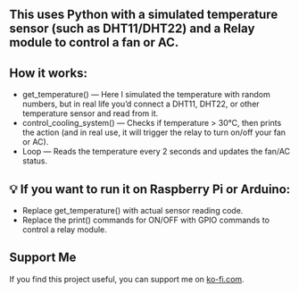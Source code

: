 ## This uses Python with a simulated temperature sensor (such as DHT11/DHT22) and a Relay module to control a fan or AC.

## How it works:
- get_temperature() — Here I simulated the temperature with random numbers, but in real life you’d connect a DHT11, DHT22, or other temperature sensor and read from it.
- control_cooling_system() — Checks if temperature > 30°C, then prints the action (and in real use, it will trigger the relay to turn on/off your fan or AC).
- Loop — Reads the temperature every 2 seconds and updates the fan/AC status.

## 💡 If you want to run it on Raspberry Pi or Arduino:
- Replace get_temperature() with actual sensor reading code.
- Replace the print() commands for ON/OFF with GPIO commands to control a relay module.
  
## Support Me
If you find this project useful, you can support me on [ko-fi.com](https://www.ko-fi.com/codesnack).
